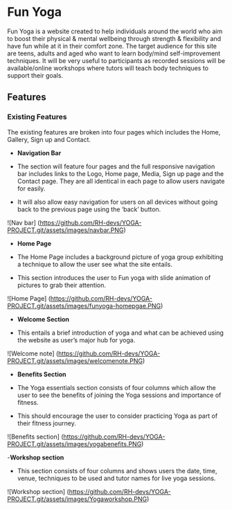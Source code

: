 # Fun Yoga
Fun Yoga is a website created to help individuals around the world who aim to boost their physical & mental wellbeing through strength & flexibility and have fun while at it in their comfort zone. The target audience for this site are teens, adults and aged who want to learn body/mind self-improvement techniques.
It will be very useful to participants as recorded sessions will be available/online workshops where tutors will teach body techniques to support their goals.

## Features

### Existing Features

The existing features are broken into four pages which includes the Home, Gallery, Sign up and Contact.
- __Navigation Bar__

- The section will feature four pages and the full responsive navigation bar includes links to the Logo, Home page, Media, Sign up page and the Contact page. They are all identical in each page to allow users navigate for easily.

- It will also allow easy navigation for users on all devices without going back to the previous page using the ‘back’ button.

![Nav bar] (https://github.com/RH-devs/YOGA-PROJECT.git/assets/images/navbar.PNG)

- __Home Page__

- The Home Page includes a background picture of yoga group exhibiting a technique to allow the user see what the site entails.
- This section introduces the user to Fun yoga with slide animation of pictures to grab their attention.

![Home Page] (https://github.com/RH-devs/YOGA-PROJECT.git/assets/images/funyoga-homepgae.PNG)

- __Welcome Section__

- This entails a brief introduction of yoga and what can be achieved using the website as user’s major hub for yoga.

![Welcome note] (https://github.com/RH-devs/YOGA-PROJECT.git/assets/images/welcomenote.PNG)

- __Benefits Section__

- The Yoga essentials section consists of four columns which allow the user to see the benefits of joining the Yoga sessions and importance of fitness.

- This should encourage the user to consider practicing Yoga as part of their fitness journey.

![Benefits section] (https://github.com/RH-devs/YOGA-PROJECT.git/assets/images/yogabenefits.PNG)

-__Workshop section__

- This section consists of four columns and shows users the date, time, venue, techniques to be used and tutor names for live yoga sessions.

![Workshop section] (https://github.com/RH-devs/YOGA-PROJECT.git/assets/images/Yogaworkshop.PNG)











